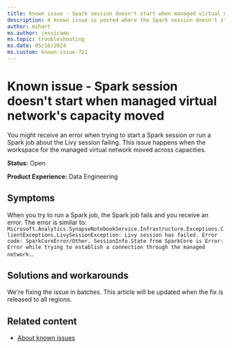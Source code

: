 ```yaml
---
title: Known issue - Spark session doesn't start when managed virtual network's capacity moved
description: A known issue is posted where the Spark session doesn't start when managed virtual network's capacity moved.
author: mihart
ms.author: jessicamo
ms.topic: troubleshooting  
ms.date: 05/16/2024
ms.custom: known-issue-721
---
```


# Known issue - Spark session doesn't start when managed virtual network's capacity moved

You might receive an error when trying to start a Spark session or run a Spark job about the Livy session failing. This issue happens when the workspace for the managed virtual network moved across capacities.

**Status:** Open

**Product Experience:** Data Engineering

## Symptoms

When you try to run a Spark job, the Spark job fails and you receive an error. The error is similar to: `Microsoft.Analytics.SynapseNotebookService.Infrastructure.Exceptions.ClientExceptions.LivySessionException: Livy session has failed. Error code: SparkCoreError/Other. SessionInfo.State from SparkCore is Error: Error while trying to establish a connection through the managed network.`.

## Solutions and workarounds

We're fixing the issue in batches. This article will be updated when the fix is released to all regions.

## Related content

- [About known issues](https://support.fabric.microsoft.com/known-issues)
